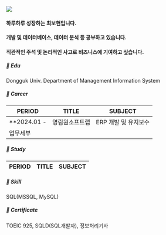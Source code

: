 <img src="https://capsule-render.vercel.app/api?type=venom&color=auto&height=120&section=header&text=Hello%20World&fontSize=40&fontColor=auto" />

#### 하루하루 성장하는 **최보현**입니다.

#### 개발 및 데이터베이스, 데이터 분석 등 공부하고 있습니다. 
#### 직관적인 주석 및 논리적인 사고로 비즈니스에 기여하고 싶습니다. 


##### 📖 Edu
Dongguk Univ. Department of Management Information System
##### 🏢 Career

| PERIOD | TITLE | SUBJECT |
| ------- | ------- | ------- | 
| **2024.01 - | 영림원소프트랩 | ERP 개발 및 유지보수 | 
| 업무세부 | | |

##### 📖 Study

| PERIOD | TITLE | SUBJECT |
| ------- | ------- | -------|


##### 🧩 Skill  

SQL(MSSQL, MySQL) 

##### 📜 Certificate

TOEIC 925, SQLD(SQL개발자), 정보처리기사
